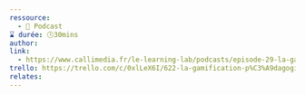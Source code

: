 ```yaml
---
ressource:
  - 🎤 Podcast
⌛ durée: 🕓30mins
author: 
link:
  - https://www.callimedia.fr/le-learning-lab/podcasts/episode-29-la-gamification-pedagogique-j-bocquet/
trello: https://trello.com/c/0xlLeX6I/622-la-gamification-p%C3%A9dagogique-quels-en-sont-les-enjeux
relates:
---
```

